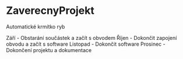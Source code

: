 # ZaverecnyProjekt

Automatické krmítko ryb

Září - Obstarání součástek a začít s obvodem 
Říjen - Dokončit zapojení obvodu a začít s software
Listopad - Dokončit software
Prosinec - Dokončení projektu a dokumentace
